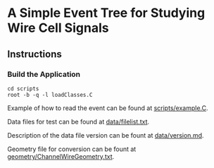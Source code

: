 # A Simple Event Tree for Studying Wire Cell Signals

## Instructions

### Build the Application
    cd scripts
    root -b -q -l loadClasses.C

Example of how to read the event can be found at [scripts/example.C](scripts/example.C).

Data files for test can be found at [data/filelist.txt](data/filelist.txt).

Description of the data file version can be fount at [data/version.md](data/version.md).

Geometry file for conversion can be fount at [geometry/ChannelWireGeometry.txt](geometry/ChannelWireGeometry.txt).


